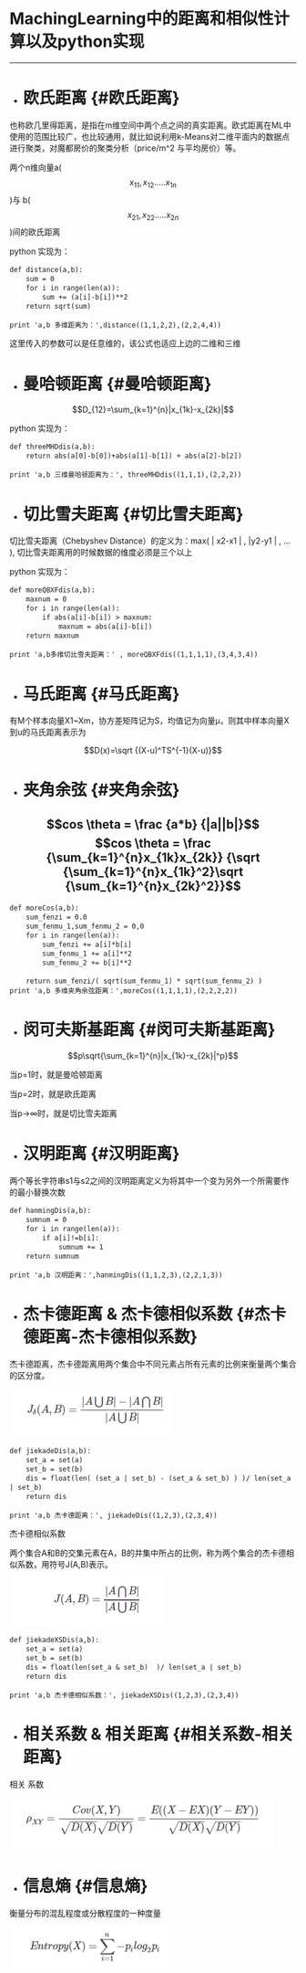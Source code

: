 # MachingLearning中的距离和相似性计算以及python实现

---

* # 欧氏距离 {#欧氏距离}

也称欧几里得距离，是指在m维空间中两个点之间的真实距离。欧式距离在ML中使用的范围比较广，也比较通用，就比如说利用k-Means对二维平面内的数据点进行聚类，对魔都房价的聚类分析（price/m^2 与平均房价）等。

两个n维向量a\($$x_{11},x_{12}.....x_{1n}$$\)与 b\($$x_{21},x_{22}.....x_{2n}$$\)间的欧氏距离

python 实现为：

```
def distance(a,b):
    sum = 0
    for i in range(len(a)):
        sum += (a[i]-b[i])**2
    return sqrt(sum)

print 'a,b 多维距离为：',distance((1,1,2,2),(2,2,4,4))
```

这里传入的参数可以是任意维的，该公式也适应上边的二维和三维

* # 曼哈顿距离 {#曼哈顿距离}

$$D_{12}=\sum_{k=1}^{n}|x_{1k}-x_{2k}|$$

python 实现为：

```
def threeMHDdis(a,b):
    return abs(a[0]-b[0])+abs(a[1]-b[1]) + abs(a[2]-b[2])

print 'a,b 三维曼哈顿距离为：', threeMHDdis((1,1,1),(2,2,2))
```

* # 切比雪夫距离 {#切比雪夫距离}

切比雪夫距离（Chebyshev Distance）的定义为：max\( \| x2-x1 \| , \|y2-y1 \| , … \), 切比雪夫距离用的时候数据的维度必须是三个以上

python 实现为：

```
def moreQBXFdis(a,b):
    maxnum = 0
    for i in range(len(a)):
        if abs(a[i]-b[i]) > maxnum:
            maxnum = abs(a[i]-b[i])
    return maxnum

print 'a,b多维切比雪夫距离：' , moreQBXFdis((1,1,1,1),(3,4,3,4))
```

* # 马氏距离 {#马氏距离}

有M个样本向量X1~Xm，协方差矩阵记为S，均值记为向量μ，则其中样本向量X到u的马氏距离表示为

$$D(x)=\sqrt {(X-u)^TS^{-1}(X-u)}$$

* # 夹角余弦 {#夹角余弦}

## $$cos \theta = \frac {a*b} {|a||b|}$$              $$cos \theta = \frac {\sum_{k=1}^{n}x_{1k}x_{2k}} {\sqrt {\sum_{k=1}^{n}x_{1k}^2}\sqrt {\sum_{k=1}^{n}x_{2k}^2}}$$

```
def moreCos(a,b):
    sum_fenzi = 0.0
    sum_fenmu_1,sum_fenmu_2 = 0,0
    for i in range(len(a)):
        sum_fenzi += a[i]*b[i]
        sum_fenmu_1 += a[i]**2 
        sum_fenmu_2 += b[i]**2 

    return sum_fenzi/( sqrt(sum_fenmu_1) * sqrt(sum_fenmu_2) )
print 'a,b 多维夹角余弦距离：',moreCos((1,1,1,1),(2,2,2,2))
```

* # 闵可夫斯基距离 {#闵可夫斯基距离}

$$p\sqrt{\sum_{k=1}^{n}|x_{1k}-x_{2k}|^p}$$

当p=1时，就是曼哈顿距离

当p=2时，就是欧氏距离

当p→∞时，就是切比雪夫距离

* # 汉明距离 {#汉明距离}

两个等长字符串s1与s2之间的汉明距离定义为将其中一个变为另外一个所需要作的最小替换次数

```
def hanmingDis(a,b):
    sumnum = 0
    for i in range(len(a)):
        if a[i]!=b[i]:
            sumnum += 1
    return sumnum

print 'a,b 汉明距离：',hanmingDis((1,1,2,3),(2,2,1,3))
```

* # 杰卡德距离 & 杰卡德相似系数 {#杰卡德距离-杰卡德相似系数}

杰卡德距离，杰卡德距离用两个集合中不同元素占所有元素的比例来衡量两个集合的区分度。

![](/assets/jiekadejuli.png)

```
def jiekadeDis(a,b):
    set_a = set(a)
    set_b = set(b)
    dis = float(len( (set_a | set_b) - (set_a & set_b) ) )/ len(set_a | set_b)
    return dis

print 'a,b 杰卡德距离：', jiekadeDis((1,2,3),(2,3,4))
```

杰卡德相似系数

两个集合A和B的交集元素在A，B的并集中所占的比例，称为两个集合的杰卡德相似系数，用符号J\(A,B\)表示。

![](/assets/jiekadexiangsixishu.png)

```
def jiekadeXSDis(a,b):
    set_a = set(a)
    set_b = set(b)
    dis = float(len(set_a & set_b)  )/ len(set_a | set_b)
    return dis

print 'a,b 杰卡德相似系数：', jiekadeXSDis((1,2,3),(2,3,4))
```

* # 相关系数 & 相关距离 {#相关系数-相关距离}

相关 系数

![](/assets/xiangguanxishu.png)

* # 信息熵 {#信息熵}

衡量分布的混乱程度或分散程度的一种度量

![](/assets/xinxishang.png)

